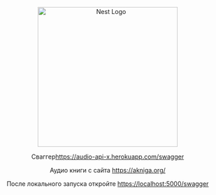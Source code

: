 <p align="center">
  <img src="https://nestjs.com/img/logo_text.svg" width="320" alt="Nest Logo" />
</p>




<p align="center">Сваггер<a href="https://audio-api-x.herokuapp.com/swagger/">https://audio-api-x.herokuapp.com/swagger</a></p>



<p align="center">Аудио книги c сайта <a href="https://akniga.org/">https://akniga.org/</a></p>
<p align="center">После локального запуска откройте <a href="https://localhost:5000/swagger">https://localhost:5000/swagger</a></p>

